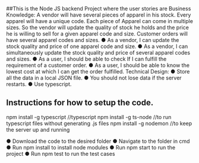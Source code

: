 
##This is the Node JS backend Project where the user stories are
Business Knowledge:
A vendor will have several pieces of apparel in his stock. Every apparel will have a unique code.
Each piece of Apparel can come in multiple sizes. So the vendor will update the quality of stock
he holds and the price he is willing to sell for a given apparel code and size. Customer orders will
have several apparel codes and sizes.
● As a vendor, I can update the stock quality and price of one apparel code and size.
● As a vendor, I can simultaneously update the stock quality and price of several apparel
codes and sizes.
● As a user, I should be able to check If I can fulfill the requirement of a customer order.
● As a user, I should be able to know the lowest cost at which I can get the order fulfilled.
Technical Design:
● Store all the data in a local JSON file.
● You should not lose data if the server restarts.
● Use typescript.



## Instructions for how to setup the code.

npm install -g typescript //typescript
npm install -g ts-node  //to run typescript files without generating .js files
npm install -g nodemon  //to keep the server up and running

● Download the code to the desired folder
● Navigate to the folder in cmd
● Run npm install to install node modules
● Run npm start to run the project
● Run npm test to run the test cases

